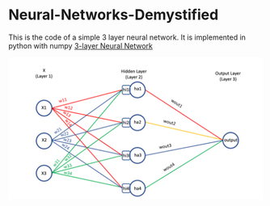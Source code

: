 # Neural-Networks-Demystified

This is the code of a simple 3 layer neural network.
It is implemented in python with numpy
[3-layer Neural Network](3-layer_Neural_Network.png)

![Image of 3-layer Neural Network](3-layer_Neural_Network.png)
